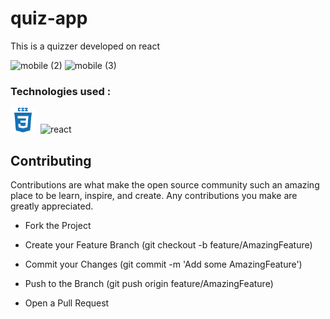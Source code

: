 # quiz-app
This is a quizzer developed on react

![mobile (2)](https://user-images.githubusercontent.com/93996532/185512983-7bf50f02-d509-4559-991c-7b4c77de8430.png)
![mobile (3)](https://user-images.githubusercontent.com/93996532/185512988-11f42f9c-5014-4da3-9df7-9fc1e85f36b5.png)

### Technologies used :
 <img src="https://github.com/devicons/devicon/blob/master/icons/css3/css3-plain-wordmark.svg"  title="CSS3" alt="CSS" width="40" height="40"/>&nbsp;
   ![react](https://a11ybadges.com/badge?logo=react)

## Contributing
Contributions are what make the open source community such an amazing place to be learn, inspire, and create. Any contributions you make are greatly appreciated.

- Fork the Project

- Create your Feature Branch (git checkout -b feature/AmazingFeature)
- Commit your Changes (git commit -m 'Add some AmazingFeature')
- Push to the Branch (git push origin feature/AmazingFeature)
- Open a Pull Request
